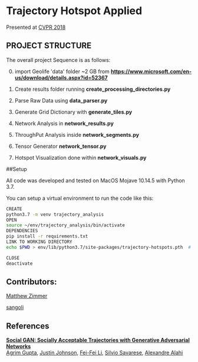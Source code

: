 # Trajectory Hotspot Applied


Presented at [CVPR 2018](http://cvpr2018.thecvf.com/)

## PROJECT STRUCTURE
The overall project Sequence is as follows:

0. import Geolife 'data' folder ~2 GB from **https://www.microsoft.com/en-us/download/details.aspx?id=52367**

1. Create results folder running **create_processing_directories.py** 

2. Parse Raw Data using **data_parser.py**

3. Generate Grid Dictionary with **generate_tiles.py**

4. Network Analysis in **network_results.py**

5. ThroughPut Analysis inside **network_segments.py**

6. Tensor Generator **network_tensor.py**

7. Hotspot Visualization done within **network_visuals.py**


##Setup

All code was developed and tested on MacOS Mojave 10.14.5 with Python 3.7.

You can setup a virtual environment to run the code like this:



```bash
CREATE
python3.7 -m venv trajectory_analysis
OPEN
source ~/env/trajectory_analysis/bin/activate
DEPENDENCIES
pip install -r requirements.txt 
LINK TO WORKING DIRECTORY
echo $PWD > env/lib/python3.7/site-packages/trajectory-hotspots.pth  # Add current directory to python path

CLOSE
deactivate
```


## Contributors:
 
[Matthew Zimmer](https://github.com/matthewzimmer)

[sangoli](https://github.com/sangoli)


## References
**<a href="https://arxiv.org/abs/1803.10892">Social GAN: Socially Acceptable Trajectories with Generative Adversarial Networks</a>**
<br>
<a href="http://web.stanford.edu/~agrim/">Agrim Gupta</a>,
<a href="http://cs.stanford.edu/people/jcjohns/">Justin Johnson</a>,
<a href="http://vision.stanford.edu/feifeili/">Fei-Fei Li</a>,
<a href="http://cvgl.stanford.edu/silvio/">Silvio Savarese</a>,
<a href="http://web.stanford.edu/~alahi/">Alexandre Alahi</a>
<br>



